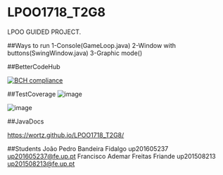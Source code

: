 # LPOO1718_T2G8
LPOO GUIDED PROJECT.



##Ways to run
1-Console(GameLoop.java)
2-Window with buttons(SwingWindow.java)
3-Graphic mode()



##BetterCodeHub

[![BCH compliance](https://bettercodehub.com/edge/badge/BCH-FEUP-OOPLab/LPOO1617_T1G8?branch=master&token=2e926ecef19920b1e29fe1c04df750d72ed8e030)](https://bettercodehub.com/)

##TestCoverage
![image](https://github.com/wortz/LPOO1718_T2G8/blob/master/Dungeon%20Keep/Test_Coverage/Coverage.png)

![image](https://github.com/wortz/LPOO1718_T2G8/blob/master/Dungeon%20Keep/Test_Coverage/Mutation.png)


##JavaDocs

https://wortz.github.io/LPOO1718_T2G8/

##Students
João Pedro Bandeira Fidalgo
up201605237
up201605237@fe.up.pt
Francisco Ademar Freitas Friande
up201508213
up201508213@fe.up.pt
